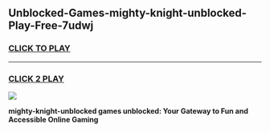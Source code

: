 
## Unblocked-Games-mighty-knight-unblocked-Play-Free-7udwj
<h3>
<a href="https://premium76.site?title=mighty-knight-unblocked&ref=12A">CLICK TO PLAY</a></h3>
<hr>

<h3>
<a href="https://premium76.site?title=mighty-knight-unblocked&ref=12A">CLICK 2 PLAY</a>
  
</h3>

<a href="https://premium76.site?title=mighty-knight-unblocked&ref=12A"><img src="https://clearcache.store/games.png"></a>


**mighty-knight-unblocked games unblocked: Your Gateway to Fun and Accessible Online Gaming**
